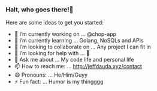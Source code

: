 ### Halt, who goes there!👋



Here are some ideas to get you started:

- 🔭 I’m currently working on ... @chop-app
- 🌱 I’m currently learning ... Golang, NoSQLs and APIs
- 👯 I’m looking to collaborate on ... Any project I can fit in
- 🤔 I’m looking for help with ... 🤔
- 💬 Ask me about ... My code life and personal life
- 📫 How to reach me: ... http://jeffdauda.xyz/contact
- 😄 Pronouns: ... He/Him/Guyy
- ⚡ Fun fact: ... Humor is my thingggg

